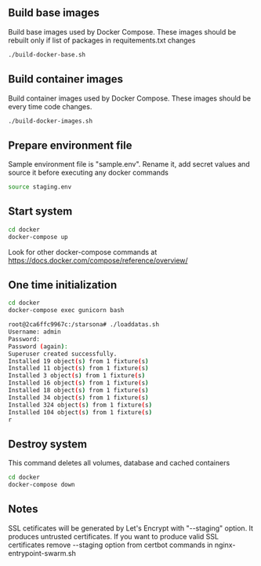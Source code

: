 ## Build base images
Build base images used by Docker Compose. 
These images should be rebuilt only if list of packages in requitements.txt changes

```bash
./build-docker-base.sh
```

## Build container images
Build container images used by Docker Compose. 
These images should be every time code changes.

```bash
./build-docker-images.sh
```

## Prepare environment file

Sample environment file is "sample.env". Rename it, add secret values and source it before executing any docker commands

```bash
source staging.env
```


## Start system

```bash
cd docker
docker-compose up
```
Look for other docker-compose commands at https://docs.docker.com/compose/reference/overview/


## One time initialization

```bash
cd docker
docker-compose exec gunicorn bash

root@2ca6ffc9967c:/starsona# ./loaddatas.sh 
Username: admin
Password: 
Password (again): 
Superuser created successfully.
Installed 19 object(s) from 1 fixture(s)
Installed 11 object(s) from 1 fixture(s)
Installed 3 object(s) from 1 fixture(s)
Installed 16 object(s) from 1 fixture(s)
Installed 18 object(s) from 1 fixture(s)
Installed 34 object(s) from 1 fixture(s)
Installed 324 object(s) from 1 fixture(s)
Installed 104 object(s) from 1 fixture(s)
r
```

## Destroy system
This command deletes all volumes, database and cached containers
```bash
cd docker
docker-compose down
```


## Notes

SSL cetificates will be generated by Let's Encrypt with "--staging" option. 
It produces untrusted certificates. If you want to produce valid SSL certificates
remove --staging option from certbot commands in nginx-entrypoint-swarm.sh